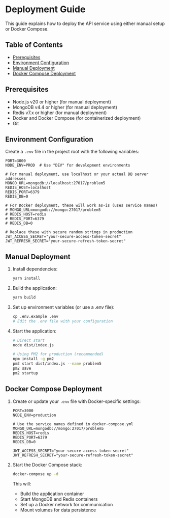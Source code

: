 # Deployment Guide

This guide explains how to deploy the API service using either manual setup or Docker Compose.

## Table of Contents

- [Prerequisites](#prerequisites)
- [Environment Configuration](#environment-configuration)
- [Manual Deployment](#manual-deployment)
- [Docker Compose Deployment](#docker-compose-deployment)

## Prerequisites

- Node.js v20 or higher (for manual deployment)
- MongoDB v4.4 or higher (for manual deployment)
- Redis v7.x or higher (for manual deployment)
- Docker and Docker Compose (for containerized deployment)
- Git

## Environment Configuration

Create a `.env` file in the project root with the following variables:

```
PORT=3000
NODE_ENV=PROD  # Use "DEV" for development environments

# For manual deployment, use localhost or your actual DB server addresses
MONGO_URL=mongodb://localhost:27017/problem5
REDIS_HOST=localhost
REDIS_PORT=6379
REDIS_DB=0

# For Docker deployment, these will work as-is (uses service names)
# MONGO_URL=mongodb://mongo:27017/problem5
# REDIS_HOST=redis
# REDIS_PORT=6379
# REDIS_DB=0

# Replace these with secure random strings in production
JWT_ACCESS_SECRET="your-secure-access-token-secret"
JWT_REFRESH_SECRET="your-secure-refresh-token-secret"
```

## Manual Deployment

1. Install dependencies:

   ```bash
   yarn install
   ```

2. Build the application:

   ```bash
   yarn build
   ```

3. Set up environment variables (or use a .env file):

   ```bash
   cp .env.example .env
   # Edit the .env file with your configuration
   ```

4. Start the application:

   ```bash
   # Direct start
   node dist/index.js
   
   # Using PM2 for production (recommended)
   npm install -g pm2
   pm2 start dist/index.js --name problem5
   pm2 save
   pm2 startup
   ```

## Docker Compose Deployment

1. Create or update your `.env` file with Docker-specific settings:

   ```
   PORT=3000
   NODE_ENV=production
   
   # Use the service names defined in docker-compose.yml
   MONGO_URL=mongodb://mongo:27017/problem5
   REDIS_HOST=redis
   REDIS_PORT=6379
   REDIS_DB=0
   
   JWT_ACCESS_SECRET="your-secure-access-token-secret"
   JWT_REFRESH_SECRET="your-secure-refresh-token-secret"
   ```

2. Start the Docker Compose stack:

   ```bash
   docker-compose up -d
   ```

   This will:
   - Build the application container
   - Start MongoDB and Redis containers
   - Set up a Docker network for communication
   - Mount volumes for data persistence
